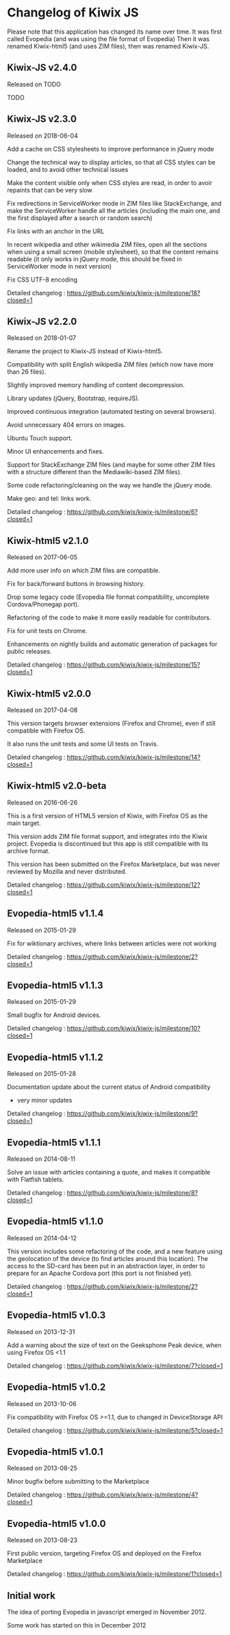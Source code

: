 # Changelog of Kiwix JS

Please note that this application has changed its name over time.
It was first called Evopedia (and was using the file format of Evopedia)
Then it was renamed Kiwix-html5 (and uses ZIM files), then was renamed Kiwix-JS.

## Kiwix-JS v2.4.0
Released on TODO

TODO

## Kiwix-JS v2.3.0
Released on 2018-06-04

Add a cache on CSS stylesheets to improve performance in jQuery mode

Change the technical way to display articles, so that all CSS styles can be loaded, and to avoid other technical issues

Make the content visible only when CSS styles are read, in order to avoir repaints that can be very slow

Fix redirections in ServiceWorker mode in ZIM files like StackExchange, and make the ServiceWorker handle all the articles (including the main one, and the first displayed after a search or random search)

Fix links with an anchor in the URL

In recent wikipedia and other wikimedia ZIM files, open all the sections when using a small screen (mobile stylesheet), so that the content remains readable (it only works in jQuery mode, this should be fixed in ServiceWorker mode in next version)

Fix CSS UTF-8 encoding

Detailed changelog : https://github.com/kiwix/kiwix-js/milestone/18?closed=1

## Kiwix-JS v2.2.0
Released on 2018-01-07

Rename the project to Kiwix-JS instead of Kiwix-html5.

Compatibility with split English wikipedia ZIM files (which now have more than 26 files).

Slightly improved memory handling of content decompression.

Library updates (jQuery, Bootstrap, requireJS).

Improved continuous integration (automated testing on several browsers).

Avoid unnecessary 404 errors on images.

Ubuntu Touch support.

Minor UI enhancements and fixes.

Support for StackExchange ZIM files (and maybe for some other ZIM files with a structure different than the Mediawiki-based ZIM files).

Some code refactoring/cleaning on the way we handle the jQuery mode.

Make geo: and tel: links work.

Detailed changelog : https://github.com/kiwix/kiwix-js/milestone/6?closed=1


## Kiwix-html5 v2.1.0
Released on 2017-06-05

Add more user info on which ZIM files are compatible.

Fix for back/forward buttons in browsing history.

Drop some legacy code (Evopedia file format compatibility, uncomplete Cordova/Phonegap port).

Refactoring of the code to make it more easily readable for contributors.

Fix for unit tests on Chrome.

Enhancements on nightly builds and automatic generation of packages for public releases.

Detailed changelog : https://github.com/kiwix/kiwix-js/milestone/15?closed=1

## Kiwix-html5 v2.0.0
Released on 2017-04-08

This version targets browser extensions (Firefox and Chrome), even if still compatible with Firefox OS.

It also runs the unit tests and some UI tests on Travis.

Detailed changelog : https://github.com/kiwix/kiwix-js/milestone/14?closed=1

## Kiwix-html5 v2.0-beta
Released on 2016-06-26

This is a first version of HTML5 version of Kiwix, with Firefox OS as the main target.

This version adds ZIM file format support, and integrates into the Kiwix project. Evopedia is discontinued but this app is still compatible with its archive format.

This version has been submitted on the Firefox Marketplace, but was never reviewed by Mozilla and never distributed.

Detailed changelog : https://github.com/kiwix/kiwix-js/milestone/12?closed=1

## Evopedia-html5 v1.1.4
Released on 2015-01-29

Fix for wiktionary archives, where links between articles were not working

Detailed changelog : https://github.com/kiwix/kiwix-js/milestone/2?closed=1

## Evopedia-html5 v1.1.3
Released on 2015-01-29

Small bugfix for Android devices.

Detailed changelog : https://github.com/kiwix/kiwix-js/milestone/10?closed=1

## Evopedia-html5 v1.1.2
Released on 2015-01-28

Documentation update about the current status of Android compatibility
+ very minor updates

Detailed changelog : https://github.com/kiwix/kiwix-js/milestone/9?closed=1

## Evopedia-html5 v1.1.1
Released on 2014-08-11

Solve an issue with articles containing a quote, and makes it compatible with Flatfish tablets.

Detailed changelog : https://github.com/kiwix/kiwix-js/milestone/8?closed=1

## Evopedia-html5 v1.1.0
Released on 2014-04-12

This version includes some refactoring of the code, and a new feature using the geolocation of the device (to find articles around this location).
The access to the SD-card has been put in an abstraction layer, in order to prepare for an Apache Cordova port (this port is not finished yet).

Detailed changelog : https://github.com/kiwix/kiwix-js/milestone/2?closed=1

## Evopedia-html5 v1.0.3
Released on 2013-12-31

Add a warning about the size of text on the Geeksphone Peak device, when using Firefox OS <1.1

Detailed changelog : https://github.com/kiwix/kiwix-js/milestone/7?closed=1

## Evopedia-html5 v1.0.2
Released on 2013-10-06

Fix compatibility with Firefox OS >=1.1, due to changed in DeviceStorage API

Detailed changelog : https://github.com/kiwix/kiwix-js/milestone/5?closed=1

## Evopedia-html5 v1.0.1
Released on 2013-08-25

Minor bugfix before submitting to the Marketplace

Detailed changelog : https://github.com/kiwix/kiwix-js/milestone/4?closed=1

## Evopedia-html5 v1.0.0
Released on 2013-08-23

First public version, targeting Firefox OS and deployed on the Firefox Marketplace

Detailed changelog : https://github.com/kiwix/kiwix-js/milestone/1?closed=1

## Initial work
The idea of porting Evopedia in javascript emerged in November 2012.

Some work has started on this in December 2012
